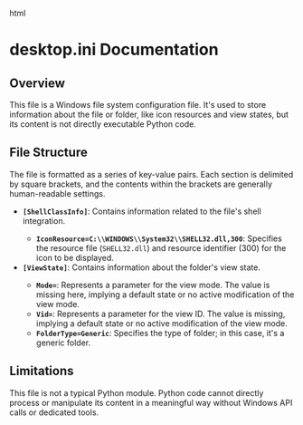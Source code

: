 html
<h1>desktop.ini Documentation</h1>

<h2>Overview</h2>
<p>This file is a Windows file system configuration file.  It's used to store information about the file or folder, like icon resources and view states, but its content is not directly executable Python code.</p>

<h2>File Structure</h2>
<p>The file is formatted as a series of key-value pairs.  Each section is delimited by square brackets, and the contents within the brackets are generally human-readable settings.</p>
<ul>
<li><strong><code>[ShellClassInfo]</code></strong>: Contains information related to the file's shell integration.</li>
<ul>
    <li><strong><code>IconResource=C:\\WINDOWS\\System32\\SHELL32.dll,300</code></strong>: Specifies the resource file (<code>SHELL32.dll</code>) and resource identifier (300) for the icon to be displayed.</li>
</ul>
<li><strong><code>[ViewState]</code></strong>:  Contains information about the folder's view state.</li>
<ul>
    <li><strong><code>Mode=</code></strong>:  Represents a parameter for the view mode.  The value is missing here, implying a default state or no active modification of the view mode.</li>
    <li><strong><code>Vid=</code></strong>: Represents a parameter for the view ID.  The value is missing, implying a default state or no active modification of the view mode.</li>
    <li><strong><code>FolderType=Generic</code></strong>: Specifies the type of folder; in this case, it's a generic folder.</li>

</ul>
</ul>

<h2>Limitations</h2>
<p>This file is not a typical Python module.  Python code cannot directly process or manipulate its content in a meaningful way without Windows API calls or dedicated tools.</p>
